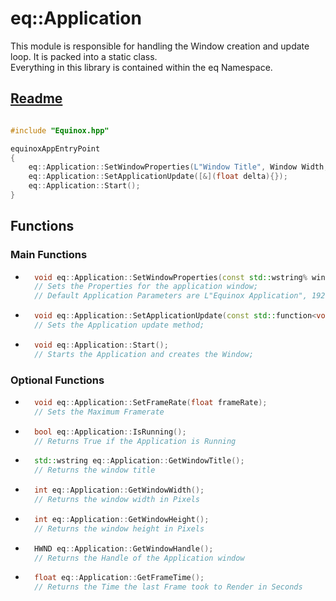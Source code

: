 # eq::Application

This module is responsible for handling the Window creation and update loop. It is packed into a static class.   
Everything in this library is contained within the eq Namespace.

## [Readme](../README.md)

```cpp

#include "Equinox.hpp"

equinoxAppEntryPoint
{
    eq::Application::SetWindowProperties(L"Window Title", Window Width, Window Height); 
    eq::Application::SetApplicationUpdate([&](float delta){});
    eq::Application::Start();
}

```

## Functions
### Main Functions
- ```cpp
    void eq::Application::SetWindowProperties(const std::wstring% windowTitle, const int& width, const int& height);
    // Sets the Properties for the application window;
    // Default Application Parameters are L"Equinox Application", 1920, 1080
    ```
- ```cpp 
    void eq::Application::SetApplicationUpdate(const std::function<void(float delta)>& update);
    // Sets the Application update method;
    ```
- ```cpp
    void eq::Application::Start();
    // Starts the Application and creates the Window;
    ```
### Optional Functions
- ```cpp
    void eq::Application::SetFrameRate(float frameRate);
    // Sets the Maximum Framerate
    ```
- ```cpp
    bool eq::Application::IsRunning();
    // Returns True if the Application is Running
    ```
- ```cpp
    std::wstring eq::Application::GetWindowTitle();
    // Returns the window title
    ```
- ```cpp
    int eq::Application::GetWindowWidth();
    // Returns the window width in Pixels
    ```
- ```cpp
    int eq::Application::GetWindowHeight();
    // Returns the window height in Pixels
    ```
- ```cpp
    HWND eq::Application::GetWindowHandle();
    // Returns the Handle of the Application window
    ```
- ```cpp
    float eq::Application::GetFrameTime();
    // Returns the Time the last Frame took to Render in Seconds
    ```